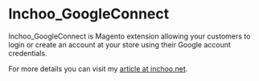 Inchoo_GoogleConnect
====================

Inchoo_GoogleConnect is Magento extension allowing your customers to login or create an account at your store using their Google account credentials.

For more details you can visit my [article at inchoo.net](http://inchoo.net/ecommerce/magento/google-connect-magento-extension/).
